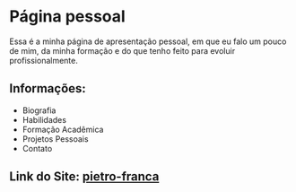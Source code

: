 # Página pessoal

Essa é a minha página de apresentação pessoal, em que eu falo um pouco de mim, da minha formação e do que tenho feito para evoluir profissionalmente.

## Informações:

- Biografia
- Habilidades
- Formação Acadêmica
- Projetos Pessoais
- Contato

## Link do Site: [pietro-franca](https://pietro-franca.github.io)
